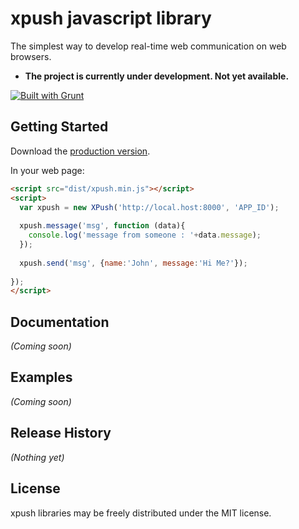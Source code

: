 # xpush javascript library

The simplest way to develop real-time web communication on web browsers.

- **The project is currently under development. Not yet available.**

[![Built with Grunt](https://cdn.gruntjs.com/builtwith.png)](http://gruntjs.com/)

## Getting Started
Download the [production version][min].

[min]: https://raw.github.com/xpush/lib-xpush-javascript/master/dist/xpush.min.js

In your web page:

```html
<script src="dist/xpush.min.js"></script>
<script>
  var xpush = new XPush('http://local.host:8000', 'APP_ID');
  
  xpush.message('msg', function (data){
    console.log('message from someone : '+data.message);
  });
  
  xpush.send('msg', {name:'John', message:'Hi Me?'}); 
  
});
</script>
```

## Documentation
_(Coming soon)_

## Examples
_(Coming soon)_

## Release History
_(Nothing yet)_


## License
xpush libraries may be freely distributed under the MIT license.
